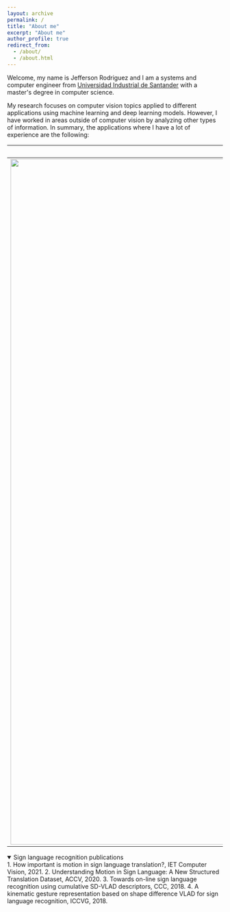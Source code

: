 ```yaml
---
layout: archive
permalink: /
title: "About me"
excerpt: "About me"
author_profile: true
redirect_from: 
  - /about/
  - /about.html
---
```


Welcome, my name is Jefferson Rodriguez and I am a systems and computer engineer from [Universidad Industrial de Santander](https://www.uis.edu.co/webUIS/es/index.jsp) with a master's degree in computer science.

My research focuses on computer vision topics applied to different applications using machine learning and deep learning models. However, I have worked in areas outside of computer vision by analyzing other types of information. In summary, the applications where I have a lot of experience are the following:

|Sign language recognition | Biomedical imaging applications |Time series forecasting |
|:-------------------------:|:-------------------------:|:-------------------------:|
|<img width="1600" alt="slr" src="/images/slr.png"> | <img width="1600" alt="biomedical" src="/images/biomedical.jpg">|<img width="1600" alt="forecasting" src="/images/series.jpg">|

<details open>
<summary>Sign language recognition publications</summary>
1. How important is motion in sign language translation?, IET Computer Vision, 2021.
2. Understanding Motion in Sign Language: A New Structured Translation Dataset, ACCV, 2020.
3. Towards on-line sign language recognition using cumulative SD-VLAD descriptors, CCC, 2018.
4. A kinematic gesture representation based on shape difference VLAD for sign language recognition, ICCVG, 2018.
</details>
